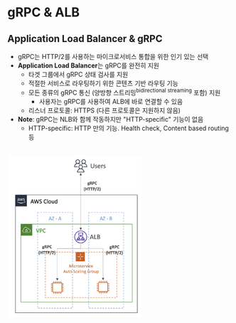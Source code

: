 # gRPC & ALB

## Application Load Balancer & gRPC

- gRPC는 HTTP/2를 사용하는 마이크로서비스 통합을 위한 인기 있는 선택
- **Application Load Balancer**는 gRPC를 완전히 지원
  - 타겟 그룹에서 gRPC 상태 검사를 지원
  - 적절한 서비스로 라우팅하기 위한 콘텐츠 기반 라우팅 기능
  - 모든 종류의 gRPC 통신 (양방향 스트리밍<sup>bidirectional streaming</sup> 포함) 지원
    - 사용자는 gRPC를 사용하여 ALB에 바로 연결할 수 있음
  - 리스너 프로토콜: HTTPS (다른 프로토콜은 지원하지 않음)
- **Note**: gRPC는 NLB와 함께 작동하지만 "HTTP-specific" 기능이 없음
  - HTTP-specific: HTTP 만의 기능. Health check, Content based routing 등

<br/><img src="./img/grpc_alb_img1.png" alt="gRPC & ALB" width="60%"/><br/>

<br/>

